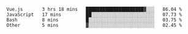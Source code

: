 <!--START_SECTION:waka-->

```text
Vue.js       3 hrs 18 mins   █████████████████████▓░░░   86.04 %
JavaScript   17 mins         ██░░░░░░░░░░░░░░░░░░░░░░░   07.73 %
Bash         8 mins          █░░░░░░░░░░░░░░░░░░░░░░░░   03.75 %
Other        5 mins          ▓░░░░░░░░░░░░░░░░░░░░░░░░   02.45 %
```

<!--END_SECTION:waka-->

